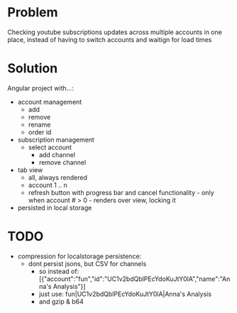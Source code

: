 # Problem

Checking youtube subscriptions updates across multiple accounts in one place, instead of having to switch accounts and waitign for load times

# Solution

Angular project with...:

- account management
  - add
  - remove
  - rename
  - order id
- subscription management
  - select account
    - add channel
    - remove channel
- tab view
  - all, always rendered
  - account 1 .. n
  - refresh button with progress bar and cancel functionality
    	- only when account # > 0
    	- renders over view, locking it
- persisted in local storage

# TODO

- compression for localstorage persistence:
  - dont persist jsons, but CSV for channels
    - so instead of: [{"account":"fun","id":"UC1v2bdQblPEcYdoKuJtY0lA","name":"Anna's Analysis"}]
    - just use: fun|UC1v2bdQblPEcYdoKuJtY0lA|Anna's Analysis
    - and gzip & b64